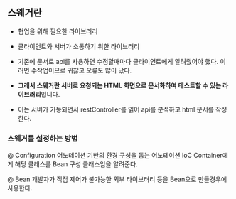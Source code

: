 ## 스웨거란
- 협업을 위해 필요한 라이브러리
- 클라이언트와 서버가 소통하기 위한 라이브러리
- 기존에 문서로 api를 사용하면 수정할때마다 클라이언트에게 알려줬어야 했다. 이러면 수작업이므로 귀찮고 오류도 많이 났다.


- **그래서 스웨거란 서버로 요청되는 HTML 화면으로 문서화하여 테스트할 수 있는 라이브러리**입니다.
- 이는 서버가 가동되면서 restController를 읽어 api를 분석하고 html 문서를 작성한다. 

### 스웨거를 설정하는 방법
@ Configuration
 어노테이션 기반의 환경 구성을 돕는 어노테이션
 IoC Container에게 해당 클래스를 Bean 구성 클래스임을 알려준다.

@ Bean
 개발자가 직접 제어가 불가능한 외부 라이브러리 등을 Bean으로 만들경우에 사용한다.
